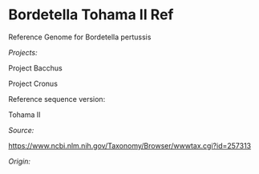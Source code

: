 # Bordetella Tohama II Ref
Reference Genome for Bordetella pertussis 

*Projects:*

Project Bacchus

Project Cronus

Reference sequence version:

Tohama II

*Source:*

https://www.ncbi.nlm.nih.gov/Taxonomy/Browser/wwwtax.cgi?id=257313


*Origin:*


